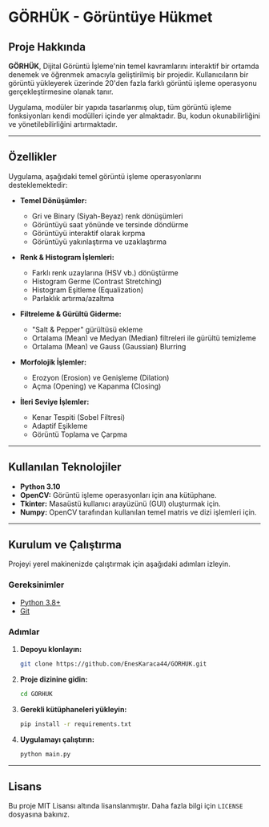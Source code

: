 # GÖRHÜK - Görüntüye Hükmet
## Proje Hakkında

**GÖRHÜK**, Dijital Görüntü İşleme'nin temel kavramlarını interaktif bir ortamda denemek ve öğrenmek amacıyla geliştirilmiş bir projedir. Kullanıcıların bir görüntü yükleyerek üzerinde 20'den fazla farklı görüntü işleme operasyonu gerçekleştirmesine olanak tanır.

Uygulama, modüler bir yapıda tasarlanmış olup, tüm görüntü işleme fonksiyonları kendi modülleri içinde yer almaktadır. Bu, kodun okunabilirliğini ve yönetilebilirliğini artırmaktadır.

---

## Özellikler

Uygulama, aşağıdaki temel görüntü işleme operasyonlarını desteklemektedir:

*   **Temel Dönüşümler:**
    *   Gri ve Binary (Siyah-Beyaz) renk dönüşümleri
    *   Görüntüyü saat yönünde ve tersinde döndürme
    *   Görüntüyü interaktif olarak kırpma
    *   Görüntüyü yakınlaştırma ve uzaklaştırma

*   **Renk & Histogram İşlemleri:**
    *   Farklı renk uzaylarına (HSV vb.) dönüştürme
    *   Histogram Germe (Contrast Stretching)
    *   Histogram Eşitleme (Equalization)
    *   Parlaklık artırma/azaltma

*   **Filtreleme & Gürültü Giderme:**
    *   "Salt & Pepper" gürültüsü ekleme
    *   Ortalama (Mean) ve Medyan (Median) filtreleri ile gürültü temizleme
    *   Ortalama (Mean) ve Gauss (Gaussian) Blurring

*   **Morfolojik İşlemler:**
    *   Erozyon (Erosion) ve Genişleme (Dilation)
    *   Açma (Opening) ve Kapanma (Closing)

*   **İleri Seviye İşlemler:**
    *   Kenar Tespiti (Sobel Filtresi)
    *   Adaptif Eşikleme
    *   Görüntü Toplama ve Çarpma

---

## Kullanılan Teknolojiler

*   **Python 3.10**
*   **OpenCV:** Görüntü işleme operasyonları için ana kütüphane.
*   **Tkinter:** Masaüstü kullanıcı arayüzünü (GUI) oluşturmak için.
*   **Numpy:** OpenCV tarafından kullanılan temel matris ve dizi işlemleri için.

---

## Kurulum ve Çalıştırma

Projeyi yerel makinenizde çalıştırmak için aşağıdaki adımları izleyin.

### Gereksinimler
*   [Python 3.8+](https://www.python.org/downloads/)
*   [Git](https://git-scm.com/downloads)

### Adımlar
1.  **Depoyu klonlayın:**
    ```bash
    git clone https://github.com/EnesKaraca44/GORHUK.git
    ```

2.  **Proje dizinine gidin:**
    ```bash
    cd GORHUK
    ```

3.  **Gerekli kütüphaneleri yükleyin:**
    ```bash
    pip install -r requirements.txt
    ```

4.  **Uygulamayı çalıştırın:**
    ```bash
    python main.py
    ```

---

## Lisans

Bu proje MIT Lisansı altında lisanslanmıştır. Daha fazla bilgi için `LICENSE` dosyasına bakınız.
